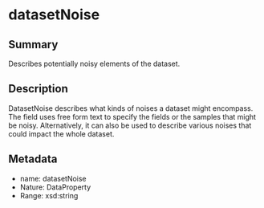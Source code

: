<!-- Automatically generated by spec-parser v2.0.0 on 2023-12-27T15:02:03.969017+00:00 -->
<!-- SPDX-License-Identifier: Community-Spec-1.0 -->

# datasetNoise

## Summary

Describes potentially noisy elements of the dataset.


## Description

DatasetNoise describes what kinds of noises a dataset might encompass.
The field uses free form text to specify the fields or the samples that might be noisy.
Alternatively, it can also be used to describe various noises that could impact the whole dataset.


## Metadata

- name: datasetNoise
- Nature: DataProperty
- Range: xsd:string





